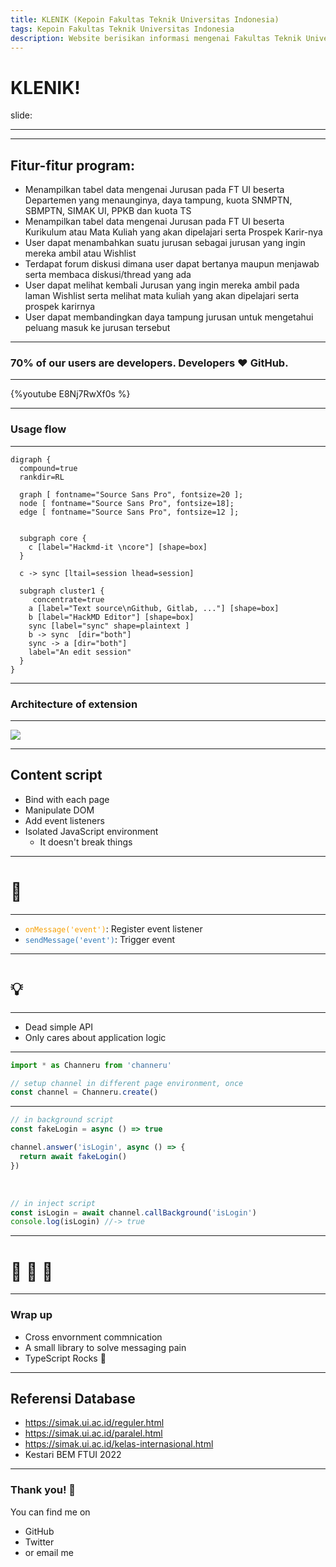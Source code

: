 ```yaml
---
title: KLENIK (Kepoin Fakultas Teknik Universitas Indonesia)
tags: Kepoin Fakultas Teknik Universitas Indonesia
description: Website berisikan informasi mengenai Fakultas Teknik Universitas Indonesia beserta forum diskusi terbuka antara mahasiswa dan masyarakat umum.
---
```


# KLENIK!

<!-- Put the link to this slide here so people can follow -->
slide: 

---



---

## Fitur-fitur program:

- Menampilkan tabel data mengenai Jurusan pada FT UI beserta Departemen yang menaunginya, daya tampung, kuota SNMPTN, SBMPTN, SIMAK UI, PPKB dan kuota TS
- Menampilkan tabel data mengenai Jurusan pada FT UI beserta Kurikulum atau Mata Kuliah yang akan dipelajari serta Prospek Karir-nya
- User dapat menambahkan suatu jurusan sebagai jurusan yang ingin mereka ambil atau Wishlist 
- Terdapat forum diskusi dimana user dapat bertanya maupun menjawab serta membaca diskusi/thread yang ada
- User dapat melihat kembali Jurusan yang ingin mereka ambil pada laman Wishlist serta melihat mata kuliah yang akan dipelajari serta prospek karirnya
- User dapat membandingkan daya tampung jurusan untuk mengetahui peluang masuk ke jurusan tersebut

---

### 70% of our users are developers. Developers :heart: GitHub.

---

{%youtube E8Nj7RwXf0s %}

---

### Usage flow

---


```graphviz
digraph {
  compound=true
  rankdir=RL

  graph [ fontname="Source Sans Pro", fontsize=20 ];
  node [ fontname="Source Sans Pro", fontsize=18];
  edge [ fontname="Source Sans Pro", fontsize=12 ];


  subgraph core {
    c [label="Hackmd-it \ncore"] [shape=box]
  }
  
  c -> sync [ltail=session lhead=session]

  subgraph cluster1 {
     concentrate=true
    a [label="Text source\nGithub, Gitlab, ..."] [shape=box]
    b [label="HackMD Editor"] [shape=box]
    sync [label="sync" shape=plaintext ]
    b -> sync  [dir="both"]
    sync -> a [dir="both"]
    label="An edit session"
  }
}
```

---

### Architecture of extension

---

![](https://i.imgur.com/ij69tPh.png)

---

## Content script

- Bind with each page
- Manipulate DOM
- Add event listeners
- Isolated JavaScript environment
  - It doesn't break things

---

# :fork_and_knife: 

---

<style>
code.blue {
  color: #337AB7 !important;
}
code.orange {
  color: #F7A004 !important;
}
</style>

- <code class="orange">onMessage('event')</code>: Register event listener
- <code class="blue">sendMessage('event')</code>: Trigger event

---

# :bulb: 

---

- Dead simple API
- Only cares about application logic

---

```typescript
import * as Channeru from 'channeru'

// setup channel in different page environment, once
const channel = Channeru.create()
```

---

```typescript
// in background script
const fakeLogin = async () => true

channel.answer('isLogin', async () => {
  return await fakeLogin()
})
```

<br>

```typescript
// in inject script
const isLogin = await channel.callBackground('isLogin')
console.log(isLogin) //-> true
```

---

# :100: :muscle: :tada:

---

### Wrap up

- Cross envornment commnication
- A small library to solve messaging pain
- TypeScript Rocks :tada: 

---

## Referensi Database

- https://simak.ui.ac.id/reguler.html
- https://simak.ui.ac.id/paralel.html
- https://simak.ui.ac.id/kelas-internasional.html
- Kestari BEM FTUI 2022

---

### Thank you! :sheep: 

You can find me on

- GitHub
- Twitter
- or email me
